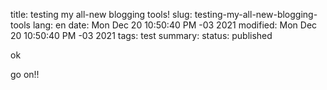 title: testing my all-new blogging tools!
slug: testing-my-all-new-blogging-tools
lang: en
date: Mon Dec 20 10:50:40 PM -03 2021
modified: Mon Dec 20 10:50:40 PM -03 2021
tags: test
summary: 
status: published

ok

go on!!
